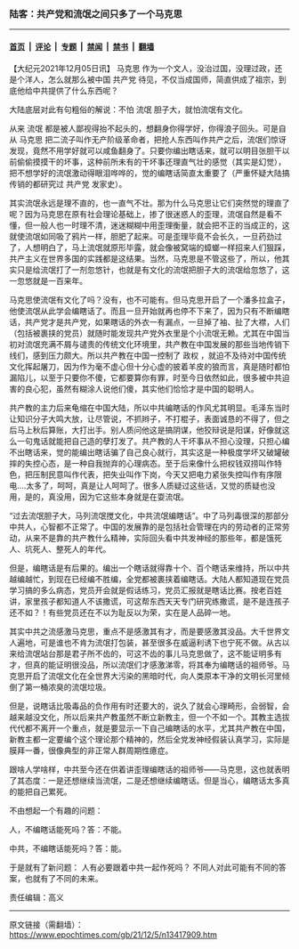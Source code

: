 ### 陆客：共产党和流氓之间只多了一个马克思

---

#### [首页](../../../..?n13417909) &nbsp;|&nbsp; [评论](../../../../../epoch-comment?n13417909) &nbsp;|&nbsp; [专题](../../../../../epoch-special?n13417909) &nbsp;|&nbsp; [禁闻](../../../../../epoch-news?n13417909) &nbsp;|&nbsp; [禁书](../../../../../books?n13417909) &nbsp;|&nbsp; [翻墙](https://github.com/gfw-breaker/nogfw/blob/master/README.md?n13417909)


<div class="post_content" id="artbody" itemprop="articleBody">
 <!-- article content begin -->
 <p>
  【大纪元2021年12月05日讯】
  <ok href="https://www.epochtimes.com/gb/tag/%E9%A9%AC%E5%85%8B%E6%80%9D.html">
   马克思
  </ok>
  作为一个文人，没治过国，没理过政，还是个洋人，怎么就那么被中国
  <ok href="https://www.epochtimes.com/gb/tag/%E5%85%B1%E4%BA%A7%E5%85%9A.html">
   共产党
  </ok>
  待见，不仅当成国师，简直供成了祖宗，到底他给中共提供了什么东西呢？
 </p>
 <p>
  大陆底层对此有句粗俗的解说：不怕
  <ok href="https://www.epochtimes.com/gb/tag/%E6%B5%81%E6%B0%93.html">
   流氓
  </ok>
  胆子大，就怕流氓有文化。
 </p>
 <p>
  从来
  <ok href="https://www.epochtimes.com/gb/tag/%E6%B5%81%E6%B0%93.html">
   流氓
  </ok>
  都是被人鄙视得抬不起头的，想翻身你得学好，你得浪子回头。可是自从
  <ok href="https://www.epochtimes.com/gb/tag/%E9%A9%AC%E5%85%8B%E6%80%9D.html">
   马克思
  </ok>
  把二流子叫作无产阶级革命者，把抢人东西叫作共产之后，流氓们惊讶发现，竟然不用学好就可以咸鱼翻身了。只要你编出瞎话来，就可以明目张胆干以前偷偷摸摸干的坏事，这种前所未有的干坏事还理直气壮的感觉（其实是幻觉），把不想学好的流氓激动得眼泪哗哗的，觉的编瞎话简直太重要了（严重怀疑大陆搞传销的都研究过
  <ok href="https://www.epochtimes.com/gb/tag/%E5%85%B1%E4%BA%A7%E5%85%9A.html">
   共产党
  </ok>
  发家史）。
 </p>
 <p>
  其实流氓永远是理不直的，也一直气不壮。那为什么马克思让它们突然觉的理直了呢？因为马克思在原有社会理论基础上，掺了很迷惑人的歪理，流氓自然是看不懂，但一般人也一时理不清，迷迷糊糊中用歪理衡量，就会把不正的当成正的，这就使流氓如同吸了鸦片一样，胆肥了起来。可是歪理毕竟不会长久，一旦药劲过了，人想明白了，马上流氓就原形毕露，就会像被窝端的蟑螂一样招来人们狠踩，共产主义在世界多国的实践都是这结果。当然，马克思是不管这些了，所以，他其实只是给流氓打了一剂忽悠针，也就是有文化的流氓把胆子大的流氓给忽悠了，这一忽悠就是一百来年。
 </p>
 <p>
  马克思使流氓有文化了吗？没有，也不可能有。但马克思开启了一个潘多拉盒子，他使流氓从此学会编瞎话了。而且一旦开始就再也停不下来了，因为只有不断编瞎话，共产党才是共产党，如果瞎话的外衣一有漏点，一旦掉了袖、扯了大襟，人们（包括被裹挟的党员）就随时能发现共产党外衣里是个小流氓无赖。尤其在中国当初对流氓充满不屑与谴责的传统文化环境里，共产教在中国发展的那些当地传销下线们，感到压力颇大。所以共产教在中国一控制了
  <ok href="https://www.epochtimes.com/gb/tag/%E6%94%BF%E6%9D%83.html">
   政权
  </ok>
  ，就迫不及待对中国传统文化挥起屠刀，因为作为毫不虚心但十分心虚的披着羊皮的狼而言，真是随时都怕漏陷儿，以至于只要你不傻，它都要算你有罪，时至今日依然如此，很多被中共迫害的良心犯，虽然有糊涂人说他们傻，其实他们恰恰才是中国的聪明人。
 </p>
 <p>
  共产教的主力后来龟缩在中国大陆，所以中共编瞎话的作风尤其明显。毛泽东当时让知识分子大鸣大放，让尽管说，不抓辫子，不打棍子，表面诚恳的不得了，但之后马上秋后算账，大打出手。别人质问他这是搞阴谋，他狡辩说是阳谋，好像就这么一句鬼话就能把自己造的孽打发了。共产教的人干坏事从不担心没理，只担心编不出瞎话来，觉的能编出瞎话骗了自己良心就行，其实这是一种极度学坏又破罐破摔的失控心态，是一种自我抛弃的心理病态。至于后来像什么把权钱双捞叫作特色，把压制民意叫作代表，把失业叫作下岗，今天又把电力紧张失控叫作有序限电….太多了，呵呵，真是让人呵呵了。很多人质疑过这些话，又觉的质疑也没用，是的，真没用，因为它这些本身就是在耍流氓。
 </p>
 <p>
  “过去流氓胆子大，马列流氓搅文化，中共流氓编瞎话”。中了马列毒很深的那部分中共人，心智都不正常了。中国的发展靠的是包括社会管理在内的劳动者的正常劳动，从来不是靠的共产教什么精神，实际回头看中共发神经的那些年，都是饿死人、坑死人、整死人的年代。
 </p>
 <p>
  但是，编瞎话是有后果的。编出一个瞎话就得靠十个、百个瞎话来维持，所以中共越编越忙，到现在已经编不胜编，全党都被裹挟着编瞎话。大陆人都知道现在党员学习搞的多么病态，党员开会就是假话练习，党员汇报就是瞎话比赛。按老百姓讲，家里孩子都知道人不该撒谎，可这帮东西天天专门研究练撒谎，是不是连孩子还不如？！有些党员还在不以为耻反以为荣，实在是人品碎一地。
 </p>
 <p>
  其实中共之流感激马克思，重点不是感激其有才，而是要感激其没品。大千世界文人遍地，可是谁也不肯为流氓打包装，甚至很多在威逼利诱下也宁死不做。从古以来给流氓站台那是君子所不齿的，可这不齿的事儿马克思做了，这不能证明多有才，但真的能证明很没品，所以流氓们才感激涕零，将其奉为编瞎话的祖师爷。马克思开启了流氓文化在全世界大污染的黑暗时代，向人类原本干净的文明长河里倾倒了第一桶浓臭的流氓垃圾。
 </p>
 <p>
  但是，说瞎话比吸毒品的负作用有时还要大的，说久了就会心理畸形，会弱智，会越来越没文化，所以后来共产教虽然不断立新教主，但一个不如一个。其教主选拔代代都不离开一个重点，就是要显示一下自己编瞎话的水平，尤其共产教在中国，新教主都一定要编个这个理论那个精神的，然后全党发神经假装认真学习，实际是膜拜一番，很像典型的非正常人群周期性癔症。
 </p>
 <p>
  跟啥人学啥样，中共至今还在供着讲歪理编瞎话的祖师爷——马克思，这也就表明了其态度：一是还想继续当流氓，二是还想继续编瞎话。但是当心，编瞎话太多真的能把自己累死。
 </p>
 <p>
  不由想起一个有趣的问题：
 </p>
 <p>
  人，不编瞎话能死吗？答：不能。
 </p>
 <p>
  中共，不编瞎话能死吗？答：能。
 </p>
 <p>
  于是就有了新问题： 人有必要跟着中共一起作死吗？ 不同人对此可能有不同的答案，也就有了不同的未来。
 </p>
 <p>
  责任编辑：高义
 </p>
 <!-- article content end -->
 <div id="below_article_ad">
 </div>
</div>


---

原文链接（需翻墙）：https://www.epochtimes.com/gb/21/12/5/n13417909.htm